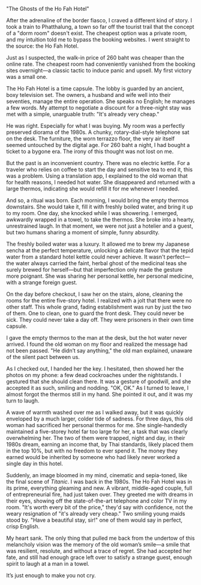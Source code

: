 

"The Ghosts of the Ho Fah Hotel" 

After the adrenaline of the border fiasco, I craved a different kind of story. I took a train to Phatthalung, a town so far off the tourist trail that the concept of a "dorm room" doesn't exist. The cheapest option was a private room, and my intuition told me to bypass the booking websites. I went straight to the source: the Ho Fah Hotel.

Just as I suspected, the walk-in price of 260 baht was cheaper than the online rate. The cheapest room had conveniently vanished from the booking sites overnight—a classic tactic to induce panic and upsell. My first victory was a small one.

The Ho Fah Hotel is a time capsule. The lobby is guarded by an ancient, boxy television set. The owners, a husband and wife well into their seventies, manage the entire operation. She speaks no English; he manages a few words. My attempt to negotiate a discount for a three-night stay was met with a simple, unarguable truth: "It's already very cheap."

He was right. Especially for what I was buying. My room was a perfectly preserved diorama of the 1980s. A chunky, rotary-dial-style telephone sat on the desk. The furniture, the worn terrazzo floor, the very air itself seemed untouched by the digital age. For 260 baht a night, I had bought a ticket to a bygone era. The irony of this thought was not lost on me.

But the past is an inconvenient country. There was no electric kettle. For a traveler who relies on coffee to start the day and sensitive tea to end it, this was a problem. Using a translation app, I explained to the old woman that for health reasons, I needed hot water. She disappeared and returned with a large thermos, indicating she would refill it for me whenever I needed.

And so, a ritual was born. Each morning, I would bring the empty thermos downstairs. She would take it, fill it with freshly boiled water, and bring it up to my room. One day, she knocked while I was showering. I emerged, awkwardly wrapped in a towel, to take the thermos. She broke into a hearty, unrestrained laugh. In that moment, we were not just a hotelier and a guest, but two humans sharing a moment of simple, funny absurdity.

The freshly boiled water was a luxury. It allowed me to brew my Japanese sencha at the perfect temperature, unlocking a delicate flavor that the tepid water from a standard hotel kettle could never achieve. It wasn't perfect—the water always carried the faint, herbal ghost of the medicinal teas she surely brewed for herself—but that imperfection only made the gesture more poignant. She was sharing her personal kettle, her personal medicine, with a strange foreign guest.

On the day before checkout, I saw her on the stairs, alone, cleaning the rooms for the entire five-story hotel. I realized with a jolt that there were no other staff. This whole grand, fading establishment was run by just the two of them. One to clean, one to guard the front desk. They could never be sick. They could never take a day off. They were prisoners in their own time capsule.

I gave the empty thermos to the man at the desk, but the hot water never arrived. I found the old woman on my floor and realized the message had not been passed. "He didn’t say anything,"  the old man explained, unaware of the silent pact between us.

As I checked out, I handed her the key. I hesitated, then showed her the photos on my phone: a few dead cockroaches under the nightstands. I gestured that she should clean there. It was a gesture of goodwill, and she accepted it as such, smiling and nodding. "OK, OK." As I turned to leave, I almost forgot the thermos still in my hand. She pointed it out, and it was my turn to laugh.

A wave of warmth washed over me as I walked away, but it was quickly enveloped by a much larger, colder tide of sadness. For three days, this old woman had sacrificed her personal thermos for me. She single-handedly maintained a five-storey hotel far too large for her, a task that was clearly overwhelming her. The two of them were trapped, night and day, in their 1980s dream, earning an income that, by Thai standards, likely placed them in the top 10%, but with no freedom to ever spend it. The money they earned would be inherited by someone who had likely never worked a single day in this hotel.

Suddenly, an image bloomed in my mind, cinematic and sepia-toned, like the final scene of *Titanic*. I was back in the 1980s. The Ho Fah Hotel was in its prime, everything gleaming and new. A vibrant, middle-aged couple, full of entrepreneurial fire, had just taken over. They greeted me with dreams in their eyes, showing off the state-of-the-art telephone and color TV in my room. "It's worth every bit of the price," they'd say with confidence, not the weary resignation of "it's already very cheap." Two smiling young maids stood by. "Have a beautiful stay, sir!" one of them would say in perfect, crisp English.

My heart sank. The only thing that pulled me back from the undertow of this melancholy vision was the memory of the old woman’s smile—a smile that was resilient, resolute, and without a trace of regret. She had accepted her fate, and still had enough grace left over to satisfy a strange guest, enough spirit to laugh at a man in a towel.

It’s just enough to make you not cry.

